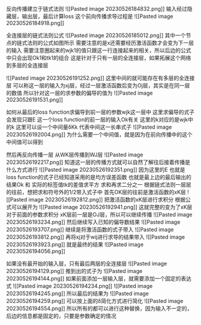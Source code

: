 反向传播建立于链式法则
![[Pasted image 20230526184832.png]]
输入经过隐藏层，输出层，最后计算loss
这个前向传播求导过程是
![[Pasted image 20230526184918.png]]

全连接层的链式法则公式
![[Pasted image 20230526185012.png]]
其中一个节点的链式法则的公式如图所示
需要注意的是x还需要经历激活函数才会变为下一层的输入
需要注意圈起来的wjk1的值只跟这一行连接起来的相关，所以后边的公式中只会出现Ok1和tk1的组合
这是针对于只有一层的全连接层，如果拓展这个网络到多层的全连接层

![[Pasted image 20230526191252.png]]
这里中间的就可能存在有多层的全连接层
可以称这一层的输入为xj层，经过一层激活函数后变为Oj层，其实是在同一层的数值
所以针对这一层的求参数的偏导的值为
![[Pasted image 20230526191531.png]]

如何从最后的loss function求偏导到前一层的参数wjk这一层中
这里求偏导的式子会发现只跟E 这一个loss function的前一层的输入Ok有关
这里的k对应的是wjk中的k
这里可以设一个中间量δKk 代表中间这一长串式子
![[Pasted image 20230526192004.png]]
为什么需要一个中间值，就是因为在前向传播中的这个中间值可以得到

然后再反向传播一层 从WK层传播到WJ层
![[Pasted image 20230526192217.png]]
知道这一层的传播方式就可以自然了解往后接着传播是什么方式进行
![[Pasted image 20230526192351.png]]
因为这里的E 也就是loss function的式子已经知道采用的是均方误差函数
也就是最上边的最后输出的结果Ok 和 实际的标签值tk的差值求平方 求和再求二分之一
根据链式法则一层层的往前，想把求和符号外的1/2带入式子中
首先OK层的往前是激活函数的xK层
![[Pasted image 20230526192812.png]]
把激活函数的xK层进行求积分
根据公式可以展开为
![[Pasted image 20230526192941.png]]
这就完整的变为了xK层对于前面的参数求积分
xK层前一层是OJ层，所以可以继续传播
![[Pasted image 20230526193234.png]]
然后继续写入已知的偏导数结果
![[Pasted image 20230526193707.png]]
继续是将激活函数的式子带入
![[Pasted image 20230526193812.png]]
再将xj对于wij进行求导的结果带入
![[Pasted image 20230526193923.png]]
就是最终的结果
![[Pasted image 20230526194056.png]]

如果没有最开始的输入层，只有最后两层的全连接层
![[Pasted image 20230526194129.png]]
推到出的式子为
![[Pasted image 20230526194144.png]]
如果前面添加一层输入层，就需要添加一个固定的表达式
![[Pasted image 20230526194234.png]]
![[Pasted image 20230526194245.png]]
所以最后的结果为
![[Pasted image 20230526194259.png]]
可以按上面的δ简化方式进行简化
![[Pasted image 20230526194554.png]]
所以所有的都可以进行这种替换，因为输入不一定的，后边的信息都是固定的，只要是参数确定的情况
